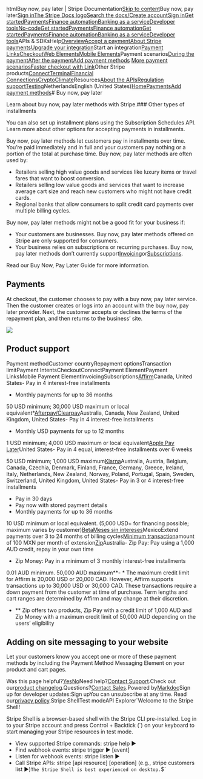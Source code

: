 htmlBuy now, pay later | Stripe Documentation[Skip to content](#main-content)Buy now, pay later[Sign in](https://dashboard.stripe.com/login?redirect=https%3A%2F%2Fdocs.stripe.com%2Fpayments%2Fbuy-now-pay-later)[The Stripe Docs logo](/)[Search the docs/](#)[Create account](https://dashboard.stripe.com/register)[Sign in](https://dashboard.stripe.com/login?redirect=https%3A%2F%2Fdocs.stripe.com%2Fpayments%2Fbuy-now-pay-later)[Get started](/get-started)[Payments](/payments)[Finance automation](/finance-automation)[Banking as a service](/financial-services)[Developer tools](/development)[No-code](/no-code)[Get started](/get-started)[Payments](/payments)[Finance automation](/finance-automation)[](#)[Get started](/get-started)[Payments](/payments)[Finance automation](/finance-automation)[Banking as a service](/financial-services)[Developer tools](/development)[](#)APIs & SDKsHelp[Overview](/docs/payments)[Accept a payment](#)[About Stripe payments](#)[Upgrade your integration](/docs/payments/upgrades)Start an integration[Payment Links](#)[Checkout](#)[Web Elements](#)[Mobile Elements](#)Payment scenarios[During the payment](#)[After the payment](#)[Add payment methods](#)
[More payment scenarios](#)[Faster checkout with Link](#)Other Stripe products[Connect](#)[Terminal](#)[Financial Connections](#)[Crypto](#)[Climate](#)Resources[About the APIs](#)[Regulation support](#)[Testing](/docs/testing)NetherlandsEnglish (United States)[](#)[](#)[Home](/docs)[Payments](/docs/payments)[Add payment methods](/docs/payments/payment-methods/overview)# Buy now, pay later

Learn about buy now, pay later methods with Stripe.### Other types of installments

You can also set up installment plans using the Subscription Schedules API. Learn more about other options for accepting payments in installments.

Buy now, pay later methods let customers pay in installments over time. You’re paid immediately and in full and your customers pay nothing or a portion of the total at purchase time. Buy now, pay later methods are often used by:

- Retailers selling high value goods and services like luxury items or travel fares that want to boost conversion.
- Retailers selling low value goods and services that want to increase average cart size and reach new customers who might not have credit cards.
- Regional banks that allow consumers to split credit card payments over multiple billing cycles.

Buy now, pay later methods might not be a good fit for your business if:

- Your customers are businesses. Buy now, pay later methods offered on Stripe are only supported for consumers.
- Your business relies on subscriptions or recurring purchases. Buy now, pay later methods don’t currently support[Invoicing](/invoicing)or[Subscriptions](/billing).

Read our Buy Now, Pay Later Guide for more information.

## Payments

At checkout, the customer chooses to pay with a buy now, pay later service. Then the customer creates or logs into an account with the buy now, pay later provider. Next, the customer accepts or declines the terms of the repayment plan, and then returns to the business’ site.

![](https://b.stripecdn.com/docs-statics-srv/assets/payment_flow.09ed159dfe639622d54b186cc7973db6.svg)

## Product support

Payment methodCustomer countryRepayment optionsTransaction limitPayment IntentsCheckoutConnectPayment ElementPayment LinksMobile Payment ElementInvoicingSubscriptions[Affirm](/payments/affirm)Canada, United States- Pay in 4 interest-free installments
- Monthly payments for up to 36 months

50 USD minimum; 30,000 USD maximum or local equivalent*[Afterpay/Clearpay](/payments/afterpay-clearpay)Australia, Canada, New Zealand, United Kingdom, United States- Pay in 4 interest-free installments
- Monthly USD payments for up to 12 months

1 USD minimum; 4,000 USD maximum or local equivalent[Apple Pay Later](/payments/apple-pay-later)United States- Pay in 4 equal, interest-free installments over 6 weeks

50 USD minimum; 1,000 USD maximum[Klarna](/payments/klarna)Australia, Austria, Belgium, Canada, Czechia, Denmark, Finland, France, Germany, Greece, Ireland, Italy, Netherlands, New Zealand, Norway, Poland, Portugal, Spain, Sweden, Switzerland, United Kingdom, United States- Pay in 3 or 4 interest-free installments
- Pay in 30 days
- Pay now with stored payment details
- Monthly payments for up to 36 months

10 USD minimum or local equivalent. (5,000 USD+ for financing possible; maximum varies by customer)[Beta](#)[Meses sin intereses](/payments/mx-installments)MexicoExtend payments over 3 to 24 months of billing cycles[Minimum transaction](/payments/mx-installments#fees)amount of 100 MXN per month of extension[Zip](/payments/zip)Australia- Zip Pay: Pay using a 1,000 AUD credit, repay in your own time
- Zip Money: Pay in a minimum of 3 monthly interest-free installments

0.01 AUD minimum. 50,000 AUD maximum**- * The maximum credit limit for Affirm is 20,000 USD or 20,000 CAD. However, Affirm supports transactions up to 30,000 USD or 30,000 CAD. These transactions require a down payment from the customer at time of purchase. Term lengths and cart ranges are determined by Affirm and may change at their discretion.
- ** Zip offers two products, Zip Pay with a credit limit of 1,000 AUD and Zip Money with a maximum credit limit of 50,000 AUD depending on the users’ eligibility

## Adding on site messaging to your website

Let your customers know you accept one or more of these payment methods by including the Payment Method Messaging Element on your product and cart pages.

Was this page helpful?[Yes](#)[No](#)Need help?[Contact Support](https://support.stripe.com/).Check out our[product changelog](https://stripe.com/blog/changelog).Questions?[Contact Sales](https://stripe.com/contact/sales).Powered by[Markdoc](https://markdoc.dev)Sign up for developer updates:Sign upYou can unsubscribe at any time. Read our[privacy policy](https://stripe.com/privacy).Stripe ShellTest modeAPI Explorer[](https://stripe.com/docs/stripe-cli#install)`Welcome to the Stripe Shell!

Stripe Shell is a browser-based shell with the Stripe CLI pre-installed. Log in to your
Stripe account and press Control + Backtick (`) on your keyboard to start managing your Stripe
resources in test mode.

- View supported Stripe commands: stripe help ▶️
- Find webhook events: stripe trigger ▶️ [event]
- Listen for webhook events: stripe listen ▶
- Call Stripe APIs: stripe [api resource] [operation] (e.g., stripe customers list ▶️)`The Stripe Shell is best experienced on desktop.`$`